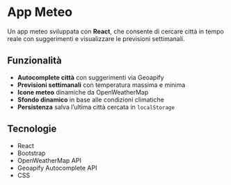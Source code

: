 # App Meteo

Un app meteo sviluppata con **React**, che consente di cercare città in tempo reale con suggerimenti e visualizzare le previsioni settimanali.

## Funzionalità

- **Autocomplete città** con suggerimenti via Geoapify
- **Previsioni settimanali** con temperatura massima e minima
- **Icone meteo** dinamiche da OpenWeatherMap
- **Sfondo dinamico** in base alle condizioni climatiche
- **Persistenza** salva l’ultima città cercata in `localStorage`

## Tecnologie

- React
- Bootstrap
- OpenWeatherMap API
- Geoapify Autocomplete API
- CSS
